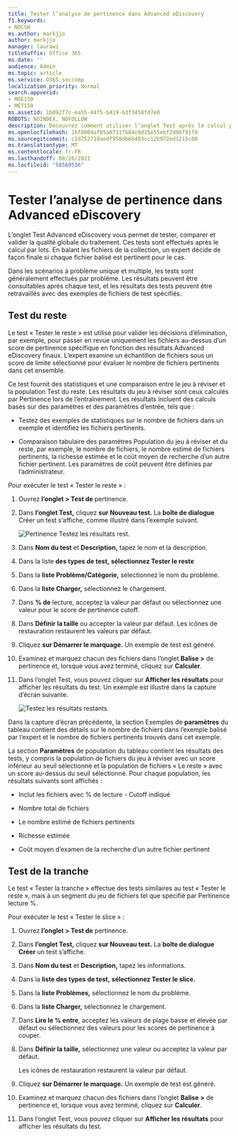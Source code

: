```yaml
---
title: Tester l’analyse de pertinence dans Advanced eDiscovery
f1.keywords:
- NOCSH
ms.author: markjjo
author: markjjo
manager: laurawi
titleSuffix: Office 365
ms.date: ''
audience: Admin
ms.topic: article
ms.service: O365-seccomp
localization_priority: Normal
search.appverid:
- MOE150
- MET150
ms.assetid: 1b092f7c-ea55-44f5-b419-63f3458fd7e0
ROBOTS: NOINDEX, NOFOLLOW
description: Découvrez comment utiliser l’onglet Test après le calcul par lots dans Advanced eDiscovery pour tester, comparer et valider la qualité globale du traitement.
ms.openlocfilehash: 16f8004afb5a0731f684c0d35e55ebf2d06f91f0
ms.sourcegitcommit: c2d752718aedf958db6b403cc12b972ed1215c00
ms.translationtype: MT
ms.contentlocale: fr-FR
ms.lasthandoff: 08/26/2021
ms.locfileid: "58569536"
---
```

# <a name="test-relevance-analysis-in-advanced-ediscovery"></a>Tester l’analyse de pertinence dans Advanced eDiscovery
  
L’onglet Test Advanced eDiscovery vous permet de tester, comparer et valider la qualité globale du traitement. Ces tests sont effectués après le calcul par lots. En balant les fichiers de la collection, un expert décide de façon finale si chaque fichier balisé est pertinent pour le cas.
  
Dans les scénarios à problème unique et multiple, les tests sont généralement effectués par problème. Les résultats peuvent être consultables après chaque test, et les résultats des tests peuvent être retravaillés avec des exemples de fichiers de test spécifiés.
  
## <a name="testing-the-rest"></a>Test du reste

Le test « Tester le reste » est utilisé pour valider les décisions d’élimination, par exemple, pour passer en revue uniquement les fichiers au-dessus d’un score de pertinence spécifique en fonction des résultats Advanced eDiscovery finaux. L’expert examine un échantillon de fichiers sous un score de limite sélectionné pour évaluer le nombre de fichiers pertinents dans cet ensemble.
  
Ce test fournit des statistiques et une comparaison entre le jeu à réviser et la population Test du reste. Les résultats du jeu à réviser sont ceux calculés par Pertinence lors de l’entraînement. Les résultats incluent des calculs basés sur des paramètres et des paramètres d’entrée, tels que :
  
- Testez des exemples de statistiques sur le nombre de fichiers dans un exemple et identifiez les fichiers pertinents.

- Comparaison tabulaire des paramètres Population du jeu à réviser et du reste, par exemple, le nombre de fichiers, le nombre estimé de fichiers pertinents, la richesse estimée et le coût moyen de recherche d’un autre fichier pertinent. Les paramètres de coût peuvent être définies par l’administrateur.

Pour exécuter le test « Tester le reste » :

1. Ouvrez **l’onglet \> Test de** pertinence.

2. Dans **l’onglet Test,** cliquez **sur Nouveau test.** La **boîte de dialogue** Créer un test s’affiche, comme illustré dans l’exemple suivant.

    ![Pertinence Testez les résultats rest.](../media/46e6898a-f929-4fd0-88d9-6f91d04b6ce2.png)
  
3. Dans **Nom du test** et **Description,** tapez le nom et la description.

4. Dans la liste **des types de test,** **sélectionnez Tester le reste**

5. Dans la **liste Problème/Catégorie,** sélectionnez le nom du problème.

6. Dans la **liste Charger,** sélectionnez le chargement. 

7. Dans **% de** lecture, acceptez la valeur par défaut ou sélectionnez une valeur pour le score de pertinence cutoff. 

8. Dans **Définir la taille** ou accepter la valeur par défaut. Les icônes de restauration restaurent les valeurs par défaut.

9. Cliquez **sur Démarrer le marquage.** Un exemple de test est généré.

10. Examinez et marquez chacun des fichiers dans l’onglet **Balise \>** de pertinence et, lorsque vous avez terminé, cliquez sur **Calculer**.

11. Dans l’onglet Test, vous pouvez cliquer sur **Afficher les résultats** pour afficher les résultats du test. Un exemple est illustré dans la capture d’écran suivante.

    ![Testez les résultats restants.](../media/b95744a9-047d-4c29-992d-04fa7e58e58a.png)
  
Dans la capture d’écran précédente, la section Exemples de **paramètres** du tableau contient des détails sur le nombre de fichiers dans l’exemple balisé par l’expert et le nombre de fichiers pertinents trouvés dans cet exemple.
  
La section **Paramètres** de population du tableau contient les résultats des tests, y compris la population de fichiers du jeu à réviser avec un score inférieur au seuil sélectionné et la population de fichiers « Le reste » avec un score au-dessus du seuil sélectionné. Pour chaque population, les résultats suivants sont affichés :
  
- Inclut les fichiers avec % de lecture - Cutoff indiqué

- Nombre total de fichiers

- Le nombre estimé de fichiers pertinents

- Richesse estimée

- Coût moyen d’examen de la recherche d’un autre fichier pertinent

## <a name="testing-the-slice"></a>Test de la tranche

Le test « Tester la tranche » effectue des tests similaires au test « Tester le reste », mais à un segment du jeu de fichiers tel que spécifié par Pertinence lecture %.

Pour exécuter le test « Tester le slice » :
  
1. Ouvrez **l’onglet \> Test de** pertinence.

2. Dans **l’onglet Test,** cliquez **sur Nouveau test.** La **boîte de dialogue Créer** un test s’affiche.

3. Dans **Nom du test** et **Description,** tapez les informations.

4. Dans la **liste des types de test,** **sélectionnez Tester le slice.**

5. Dans la **liste Problèmes,** sélectionnez le nom du problème.

6. Dans la **liste Charger,** sélectionnez le chargement.

7. Dans **Lire le % entre**, acceptez les valeurs de plage basse et élevée par défaut ou sélectionnez des valeurs pour les scores de pertinence à couper.

8. Dans **Définir la taille,** sélectionnez une valeur ou acceptez la valeur par défaut.

    Les icônes de restauration restaurent la valeur par défaut.

9. Cliquez **sur Démarrer le marquage.** Un exemple de test est généré.

10. Examinez et marquez chacun des fichiers dans l’onglet **Balise \>** de pertinence et, lorsque vous avez terminé, cliquez sur **Calculer**.

11. Dans l’onglet Test, vous pouvez cliquer sur **Afficher les résultats** pour afficher les résultats du test.
